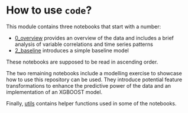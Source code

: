 # How to use `code`?

This module contains three notebooks that start with a number:

- [0_overview](0_overview.ipynb) provides an overview of the data and includes a brief analysis of variable correlations and time series patterns
- [2_baseline](2_baseline.ipynb) introduces a simple baseline model

These notebooks are supposed to be read in ascending order.

The two remaining notebooks include a modelling exercise to showcase how to use this repository can be used. They introduce potential feature transformations to enhance the predictive power of the data and an implementation of an XGBOOST model.

Finally, [utils](utils.py) contains helper functions used in some of the notebooks.